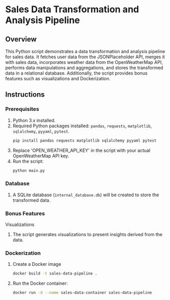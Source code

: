# Sales Data Transformation and Analysis Pipeline

## Overview

This Python script demonstrates a data transformation and analysis pipeline for sales data. It fetches user data from the JSONPlaceholder API, merges it with sales data, incorporates weather data from the OpenWeatherMap API, performs data manipulations and aggregations, and stores the transformed data in a relational database. Additionally, the script provides bonus features such as visualizations and Dockerization.

## Instructions

### Prerequisites

1. Python 3.x installed.
2. Required Python packages installed: `pandas`, `requests`, `matplotlib`, `sqlalchemy`, `pyyaml`, `pytest`.
   ```bash
   pip install pandas requests matplotlib sqlalchemy pyyaml pytest
3. Replace 'OPEN_WEATHER_API_KEY' in the script with your actual OpenWeatherMap API key.
4. Run the script:
   ```bash
   python main.py

### Database
1. A SQLite database (`internal_database.db`) will be created to store the transformed data.

### Bonus Features
Visualizations

1. The script generates visualizations to present insights derived from the data.

### Dockerization
1. Create a Docker image
   ``` bash 
   docker build -t sales-data-pipeline .
2. Run the Docker container:
   ``` bash
   docker run -d --name sales-data-container sales-data-pipeline

